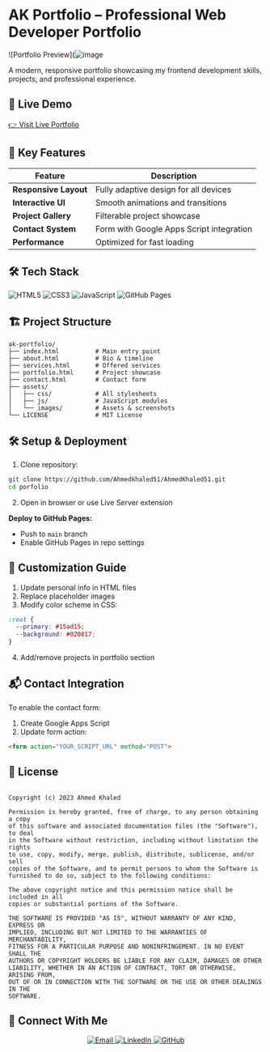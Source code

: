 
# AK Portfolio – Professional Web Developer Portfolio

![Portfolio Preview](![image](https://github.com/user-attachments/assets/bb960928-071f-42c2-96d4-36509733fee9)


A modern, responsive portfolio showcasing my frontend development skills, projects, and professional experience.

## 🌟 Live Demo
[👉 Visit Live Portfolio]([https://ahmedkhaled51.github.io/portfolio/])

## 🚀 Key Features
| Feature | Description |
|---------|-------------|
| **Responsive Layout** | Fully adaptive design for all devices |
| **Interactive UI** | Smooth animations and transitions |
| **Project Gallery** | Filterable project showcase |
| **Contact System** | Form with Google Apps Script integration |
| **Performance** | Optimized for fast loading |

## 🛠 Tech Stack
![HTML5](https://img.shields.io/badge/HTML5-E34F26?style=flat&logo=html5&logoColor=white)
![CSS3](https://img.shields.io/badge/CSS3-1572B6?style=flat&logo=css3&logoColor=white)
![JavaScript](https://img.shields.io/badge/JavaScript-F7DF1E?style=flat&logo=javascript&logoColor=black)
![GitHub Pages](https://img.shields.io/badge/GitHub%20Pages-222222?style=flat&logo=githubpages&logoColor=white)

## 🏗 Project Structure
```text
ak-portfolio/
├── index.html          # Main entry point
├── about.html          # Bio & timeline
├── services.html       # Offered services
├── portfolio.html      # Project showcase
├── contact.html        # Contact form
├── assets/
│   ├── css/            # All stylesheets
│   ├── js/             # JavaScript modules
│   └── images/         # Assets & screenshots
└── LICENSE             # MIT License
```

## 🛠 Setup & Deployment
1. Clone repository:
```bash
git clone https://github.com/Ahmedkhaled51/AhmedKhaled51.git
cd porfolio
```
2. Open in browser or use Live Server extension

**Deploy to GitHub Pages:**
- Push to `main` branch
- Enable GitHub Pages in repo settings

## 📝 Customization Guide
1. Update personal info in HTML files
2. Replace placeholder images
3. Modify color scheme in CSS:
```css
:root {
  --primary: #15ad15;
  --background: #020817; 
}
```
4. Add/remove projects in portfolio section

## 📬 Contact Integration
To enable the contact form:
1. Create Google Apps Script
2. Update form action:
```html
<form action="YOUR_SCRIPT_URL" method="POST">
```

## 📜 License
```MIT License

Copyright (c) 2023 Ahmed Khaled

Permission is hereby granted, free of charge, to any person obtaining a copy
of this software and associated documentation files (the "Software"), to deal
in the Software without restriction, including without limitation the rights
to use, copy, modify, merge, publish, distribute, sublicense, and/or sell
copies of the Software, and to permit persons to whom the Software is
furnished to do so, subject to the following conditions:

The above copyright notice and this permission notice shall be included in all
copies or substantial portions of the Software.

THE SOFTWARE IS PROVIDED "AS IS", WITHOUT WARRANTY OF ANY KIND, EXPRESS OR
IMPLIED, INCLUDING BUT NOT LIMITED TO THE WARRANTIES OF MERCHANTABILITY,
FITNESS FOR A PARTICULAR PURPOSE AND NONINFRINGEMENT. IN NO EVENT SHALL THE
AUTHORS OR COPYRIGHT HOLDERS BE LIABLE FOR ANY CLAIM, DAMAGES OR OTHER
LIABILITY, WHETHER IN AN ACTION OF CONTRACT, TORT OR OTHERWISE, ARISING FROM,
OUT OF OR IN CONNECTION WITH THE SOFTWARE OR THE USE OR OTHER DEALINGS IN THE
SOFTWARE.
```


## 📍 Connect With Me
<p align="center">
  <a href="mailto:ahmedkhaled5186@gmail.com">
    <img src="https://img.shields.io/badge/Email-D14836?style=for-the-badge&logo=gmail&logoColor=white" alt="Email">
  </a>
  <a href="https://www.linkedin.com/in/ahmedkhaled04/">
    <img src="https://img.shields.io/badge/LinkedIn-0077B5?style=for-the-badge&logo=linkedin&logoColor=white" alt="LinkedIn">
  </a>
  <a href="https://github.com/Ahmedkhaled51">
    <img src="https://img.shields.io/badge/GitHub-181717?style=for-the-badge&logo=github&logoColor=white" alt="GitHub">
  </a>
</p>
